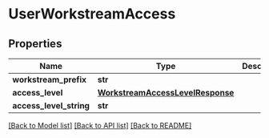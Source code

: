 # UserWorkstreamAccess

## Properties
Name | Type | Description | Notes
------------ | ------------- | ------------- | -------------
**workstream_prefix** | **str** |  | 
**access_level** | [**WorkstreamAccessLevelResponse**](WorkstreamAccessLevelResponse.md) |  | 
**access_level_string** | **str** |  | 

[[Back to Model list]](../README.md#documentation-for-models) [[Back to API list]](../README.md#documentation-for-api-endpoints) [[Back to README]](../README.md)

